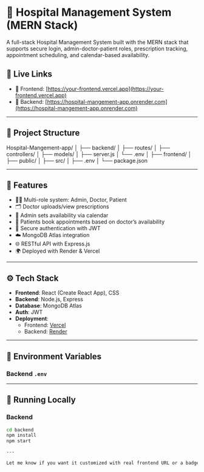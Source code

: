 
# 🏥 Hospital Management System (MERN Stack)

A full-stack Hospital Management System built with the MERN stack that supports secure login, admin-doctor-patient roles, prescription tracking, appointment scheduling, and calendar-based availability.

## 🚀 Live Links

- 🔗 Frontend: [https://your-frontend.vercel.app](https://your-frontend.vercel.app)
- 🔗 Backend: [https://hospital-mangement-app.onrender.com](https://hospital-mangement-app.onrender.com)

---

## 📁 Project Structure

Hospital-Mangement-app/
│
├── backend/
│ ├── routes/
│ ├── controllers/
│ ├── models/
│ ├── server.js
│ └── .env
│
├── frontend/
│ ├── public/
│ ├── src/
│ ├── .env
│ └── package.json


---

## 🧠 Features

- 👨‍⚕️ Multi-role system: Admin, Doctor, Patient
- 🗂️ Doctor uploads/view prescriptions
- 📅 Admin sets availability via calendar
- 📆 Patients book appointments based on doctor’s availability
- 🔐 Secure authentication with JWT
- ☁️ MongoDB Atlas integration
- 🌐 RESTful API with Express.js
- 🌍 Deployed with Render & Vercel

---

## ⚙️ Tech Stack

- **Frontend**: React (Create React App), CSS
- **Backend**: Node.js, Express
- **Database**: MongoDB Atlas
- **Auth**: JWT
- **Deployment**:
  - Frontend: [Vercel](https://vercel.com)
  - Backend: [Render](https://render.com)

---

## 🔧 Environment Variables

### Backend `.env`

---

## 🚀 Running Locally

### Backend
```bash
cd backend
npm install
npm start

---

Let me know if you want it customized with real frontend URL or a badge (e.g., deployment status, tech used, etc.)!
